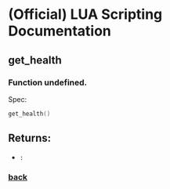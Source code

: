 
# (Official) LUA Scripting Documentation

## get_health

### Function undefined.

Spec:
```lua
get_health()
```
## Returns:
- `:` 
### [back](../other)
